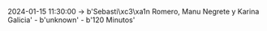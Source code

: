 2024-01-15 11:30:00 -> b'Sebasti\xc3\xa1n Romero, Manu Negrete y Karina Galicia' - b'unknown' - b'120 Minutos'
